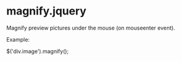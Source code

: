 magnify.jquery
==============

Magnify preview pictures under the mouse (on mouseenter event).

Example:

  $('div.image').magnify();